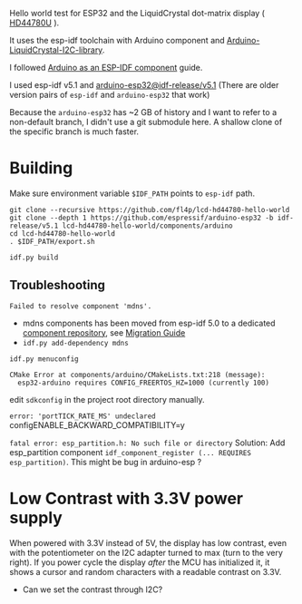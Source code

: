 
Hello world test for ESP32 and the LiquidCrystal dot-matrix display ( [HD44780U](https://www.sparkfun.com/datasheets/LCD/HD44780.pdf) ).

It uses the esp-idf toolchain with Arduino component and [Arduino-LiquidCrystal-I2C-library](https://github.com/fdebrabander/Arduino-LiquidCrystal-I2C-library).

I followed [Arduino as an ESP-IDF component](https://espressif-docs.readthedocs-hosted.com/projects/arduino-esp32/en/latest/esp-idf_component.html) guide.

I used esp-idf v5.1 and [arduino-esp32@idf-release/v5.1](https://github.com/espressif/arduino-esp32/tree/idf-release/v5.1)
(There are older version pairs of `esp-idf` and `arduino-esp32` that work)

Because the `arduino-esp32` has ~2 GB of history and I want to refer to a non-default branch, I didn't use a git submodule here.
A shallow clone of the specific branch is much faster.

# Building

Make sure environment variable `$IDF_PATH` points to `esp-idf` path.

```
git clone --recursive https://github.com/fl4p/lcd-hd44780-hello-world
git clone --depth 1 https://github.com/espressif/arduino-esp32 -b idf-release/v5.1 lcd-hd44780-hello-world/components/arduino
cd lcd-hd44780-hello-world
. $IDF_PATH/export.sh

idf.py build
```


## Troubleshooting
`Failed to resolve component 'mdns'.`
* mdns components has been moved from esp-idf 5.0 to a dedicated [component repository](https://github.com/espressif/esp-protocols/tree/master), see 
[Migration Guide](https://docs.espressif.com/projects/esp-idf/en/latest/esp32/migration-guides/release-5.x/5.0/removed-components.html)
* `idf.py add-dependency mdns`


`idf.py menuconfig`
```
CMake Error at components/arduino/CMakeLists.txt:218 (message):
  esp32-arduino requires CONFIG_FREERTOS_HZ=1000 (currently 100)
```
edit `sdkconfig` in the project root directory manually.


`error: 'portTICK_RATE_MS' undeclared`
configENABLE_BACKWARD_COMPATIBILITY=y


`fatal error: esp_partition.h: No such file or directory`
Solution: Add esp_partition component `idf_component_register (... REQUIRES esp_partition)`. This might be bug in arduino-esp ?


# Low Contrast with 3.3V power supply
When powered with 3.3V instead of 5V, the display has low contrast, even with the potentiometer on the I2C adapter
turned to max (turn to the very right). If you power cycle the display *after* the MCU has initialized it,
it shows a cursor and random characters with a readable contrast on 3.3V.
* Can we set the contrast through I2C?


